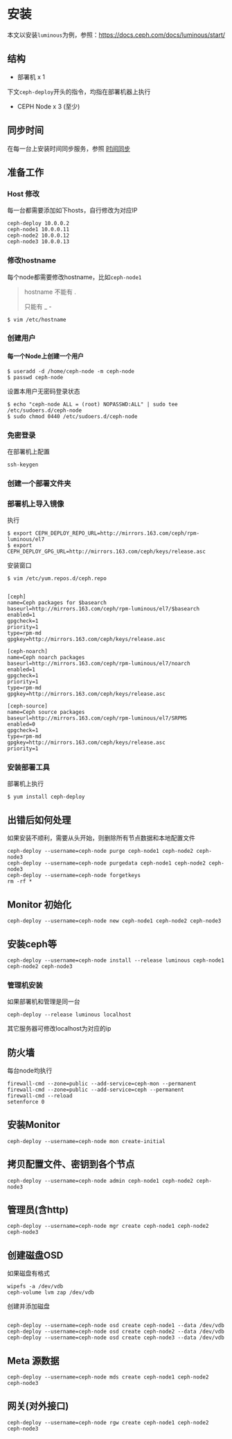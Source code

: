 # 安装

本文以安装`luminous`为例，参照：https://docs.ceph.com/docs/luminous/start/

## 结构

- 部署机 x 1 

 下文`ceph-deploy`开头的指令，均指在部署机器上执行

- CEPH Node x 3 (至少)

## 同步时间

在每一台上安装时间同步服务，参照 [时间同步](/chapter-started/shi-jian-tong-bu.md)

## 准备工作

### Host 修改

每一台都需要添加如下hosts，自行修改为对应IP

```
ceph-deploy 10.0.0.2
ceph-node1 10.0.0.11
ceph-node2 10.0.0.12
ceph-node3 10.0.0.13
```

### 修改hostname

每个node都需要修改hostname，比如`ceph-node1`

> hostname 不能有 .
>
> 只能有 _ -



```
$ vim /etc/hostname
```

### 创建用户

#### 每一个Node上创建一个用户

```
$ useradd -d /home/ceph-node -m ceph-node
$ passwd ceph-node
```

设置本用户无密码登录状态

```
$ echo "ceph-node ALL = (root) NOPASSWD:ALL" | sudo tee /etc/sudoers.d/ceph-node
$ sudo chmod 0440 /etc/sudoers.d/ceph-node
```

### 免密登录

在部署机上配置

```
ssh-keygen
```

### 创建一个部署文件夹






### 部署机上导入镜像

执行

```
$ export CEPH_DEPLOY_REPO_URL=http://mirrors.163.com/ceph/rpm-luminous/el7
$ export CEPH_DEPLOY_GPG_URL=http://mirrors.163.com/ceph/keys/release.asc
```

安装窗口

```
$ vim /etc/yum.repos.d/ceph.repo
```

```

[ceph]
name=Ceph packages for $basearch
baseurl=http://mirrors.163.com/ceph/rpm-luminous/el7/$basearch
enabled=1
gpgcheck=1
priority=1
type=rpm-md
gpgkey=http://mirrors.163.com/ceph/keys/release.asc

[ceph-noarch]
name=Ceph noarch packages
baseurl=http://mirrors.163.com/ceph/rpm-luminous/el7/noarch
enabled=1
gpgcheck=1
priority=1
type=rpm-md
gpgkey=http://mirrors.163.com/ceph/keys/release.asc

[ceph-source]
name=Ceph source packages
baseurl=http://mirrors.163.com/ceph/rpm-luminous/el7/SRPMS
enabled=0
gpgcheck=1
type=rpm-md
gpgkey=http://mirrors.163.com/ceph/keys/release.asc
priority=1
```

### 安装部署工具

部署机上执行

```
$ yum install ceph-deploy
```


## 出错后如何处理

如果安装不顺利，需要从头开始，则删除所有节点数据和本地配置文件

```
ceph-deploy --username=ceph-node purge ceph-node1 ceph-node2 ceph-node3
ceph-deploy --username=ceph-node purgedata ceph-node1 ceph-node2 ceph-node3
ceph-deploy --username=ceph-node forgetkeys
rm -rf *
```

## Monitor 初始化

```
ceph-deploy --username=ceph-node new ceph-node1 ceph-node2 ceph-node3
```

##  安装ceph等

```
ceph-deploy --username=ceph-node install --release luminous ceph-node1 ceph-node2 ceph-node3
```

### 管理机安装

如果部署机和管理是同一台

```
ceph-deploy --release luminous localhost
```

其它服务器可修改localhost为对应的ip

## 防火墙

每台node均执行

```
firewall-cmd --zone=public --add-service=ceph-mon --permanent
firewall-cmd --zone=public --add-service=ceph --permanent
firewall-cmd --reload
setenforce 0
```

## 安装Monitor

```
ceph-deploy --username=ceph-node mon create-initial
```

## 拷贝配置文件、密钥到各个节点

```
ceph-deploy --username=ceph-node admin ceph-node1 ceph-node2 ceph-node3
```

## 管理员(含http)

```
ceph-deploy --username=ceph-node mgr create ceph-node1 ceph-node2 ceph-node3
```

## 创建磁盘OSD


如果磁盘有格式

```
wipefs -a /dev/vdb
ceph-volume lvm zap /dev/vdb
```

创建并添加磁盘

```

ceph-deploy --username=ceph-node osd create ceph-node1 --data /dev/vdb
ceph-deploy --username=ceph-node osd create ceph-node2 --data /dev/vdb
ceph-deploy --username=ceph-node osd create ceph-node3 --data /dev/vdb
 ```

## Meta 源数据

```
ceph-deploy --username=ceph-node mds create ceph-node1 ceph-node2 ceph-node3
```

## 网关(对外接口)

```
ceph-deploy --username=ceph-node rgw create ceph-node1 ceph-node2 ceph-node3
```